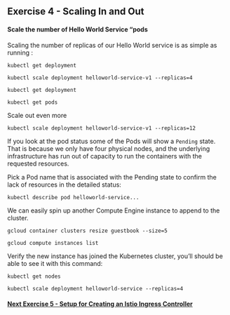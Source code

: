 ## Exercise 4 - Scaling In and Out

#### Scale the number of Hello World Service “pods

Scaling the number of replicas of our Hello World service is as simple as running :

`kubectl get deployment`

`kubectl scale deployment helloworld-service-v1 --replicas=4`

`kubectl get deployment`

`kubectl get pods`

Scale out even more

`kubectl scale deployment helloworld-service-v1 --replicas=12`

If you look at the pod status some of the Pods will show a `Pending` state.   That is because we only have four physical nodes, and the underlying infrastructure has run out of capacity to run the containers with the requested resources.

Pick a Pod name that is associated with the Pending state to confirm the lack of resources in the detailed status:

`kubectl describe pod helloworld-service...`

We can easily spin up another Compute Engine instance to append to the cluster.

`gcloud container clusters resize guestbook --size=5`

`gcloud compute instances list`

Verify the new instance has joined the Kubernetes cluster, you’ll should be able to see it with this command:

`kubectl get nodes`

`kubectl scale deployment helloworld-service --replicas=4`

#### [Next Exercise 5 - Setup for Creating an Istio Ingress Controller](exercise-5/README.md)

